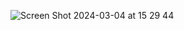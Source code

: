 ![Screen Shot 2024-03-04 at 15 29 44](https://github.com/parizms/AppKonversi/assets/104338365/b845d9b4-aad7-48b9-993c-bf7b06b65a75)
